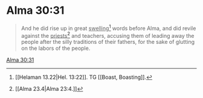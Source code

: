 # Alma 30:31

> And he did rise up in great <u>swelling</u>[^a] words before Alma, and did revile against the <u>priests</u>[^b] and teachers, accusing them of leading away the people after the silly traditions of their fathers, for the sake of glutting on the labors of the people.

[Alma 30:31](https://www.churchofjesuschrist.org/study/scriptures/bofm/alma/30?lang=eng&id=p31#p31)


[^a]: [[Helaman 13.22|Hel. 13:22]]. TG [[Boast, Boasting]].
[^b]: [[Alma 23.4|Alma 23:4.]]
